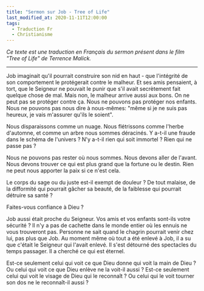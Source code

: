 ```yaml
---
title: "Sermon sur Job - Tree of Life"
last_modified_at: 2020-11-11T12:00:00
tags:
  - Traduction Fr
  - Christianisme 
---
```


_Ce texte est une traduction en Français du sermon présent dans le film "Tree of Life" de Terrence Malick._

--- 

Job imaginait qu'il pourrait construire son nid en haut - que l'intégrité de son comportement le protégerait contre le malheur. Et ses amis pensaient, à tort, que le Seigneur ne pouvait le punir que s'il avait secrètement fait quelque chose de mal. Mais non, le malheur arrive aussi aux bons. On ne peut pas se protéger contre ça. Nous ne pouvons pas protéger nos enfants. Nous ne pouvons pas nous dire à nous-mêmes: "même si je ne suis pas heureux, je vais m'assurer qu'ils le soient".

Nous disparaissons comme un nuage. Nous flétrissons comme l'herbe d'automne, et comme un arbre nous sommes déracinés. Y a-t-il une fraude dans le schéma de l'univers ? N'y a-t-il rien qui soit immortel ? Rien qui ne passe pas ?

Nous ne pouvons pas rester où nous sommes. Nous devons aller de l'avant. Nous devons trouver ce qui est plus grand que la fortune ou le destin. Rien ne peut nous apporter la paix si ce n'est cela.

Le corps du sage ou du juste est-il exempt de douleur ? De tout malaise, de la difformité qui pourrait gâcher sa beauté, de la faiblesse qui pourrait détruire sa santé ?

Faites-vous confiance à Dieu ?

Job aussi était proche du Seigneur. Vos amis et vos enfants sont-ils votre sécurité ? Il n'y a pas de cachette dans le monde entier où les ennuis ne vous trouveront pas. Personne ne sait quand le chagrin pourrait venir chez lui, pas plus que Job. Au moment même où tout a été enlevé à Job, il a su que c'était le Seigneur qui l'avait enlevé. Il s'est détourné des spectacles du temps passager. Il a cherché ce qui est éternel. 

Est-ce seulement celui qui voit ce que Dieu donne qui voit la main de Dieu ? Ou celui qui voit ce que Dieu enlève ne la voit-il aussi ? 
Est-ce seulement celui qui voit le visage de Dieu qui le reconnaît ? Ou celui qui le voit tourner son dos ne le reconnaît-il aussi ? 

